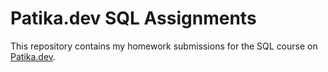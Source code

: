 # Patika.dev SQL Assignments

This repository contains my homework submissions for the SQL course on [Patika.dev](https://patika.dev).
